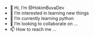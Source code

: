 - 👋 Hi, I’m @HokimBuvaDev
- 👀 I’m interested in learning new things
- 🌱 I’m currently learning python
- 💞️ I’m looking to collaborate on ...
- 📫 How to reach me ...

<!---
HokimBuvaDev/HokimBuvaDev is a ✨ special ✨ repository because its `README.md` (this file) appears on your GitHub profile.
You can click the Preview link to take a look at your changes.
--->
